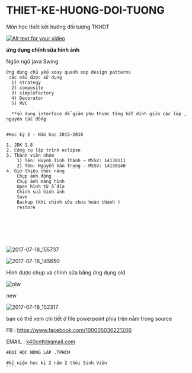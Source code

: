 # THIET-KE-HUONG-DOI-TUONG
Môn học thiết kết hướng đối tượng TKHDT 

[![Alt text for your video](https://img.youtube.com/vi/T-D1KVIuvjA/0.jpg)](https://www.youtube.com/watch?v=AuqTTbFdtA8&t)


 **ứng dụng chĩnh sữa hình ảnh**
  
 Ngôn ngữ java Swing
 ```
 ứng dung chủ yếu xoay quanh oop design patterns
  các nẩu được sữ dụng 
   1) strategy
   2) composite
   3) simpleFactory  
   4) Decorator
   5) MVC
   
   **sữ dung interface để giãm phụ thuộc tăng kết dính giữa các lớp , nguyên tắc đống  
 ```
 
```

#Học kỳ 2 - Năm học 2015-2016

1. JDK 1.8 
2. Công cụ lập trình eclipse
3. Thành viên nhóm 
    1) Tên: Huỳnh Tính Thành – MSSV: 14130111
    2) Tên: Nguyễn Văn Trọng – MSSV: 14130140
4. Giớ thiệu chức năng
    Chụp ảnh động
    Chụp ảnh màng hình 
    Open hình từ ổ đĩa
    Chỉnh sửa hình ảnh 
    Save 
    Backup (khi chỉnh sữa chưa hoàn thành )
    restore 
    
    
 


    
````



![2017-07-18_155737](https://user-images.githubusercontent.com/28096471/28308917-ed21ba9c-6bd1-11e7-8133-e76520fd6a50.png)
   
   
   
   


![2017-07-18_145650](https://user-images.githubusercontent.com/28096471/28306412-65906a2c-6bc9-11e7-9fc6-b2436c205b2e.png)
 

Hình được chụp và chĩnh sữa bằng ứng dụng
old

![olw](https://user-images.githubusercontent.com/28096471/28307625-aa511ca2-6bcd-11e7-9239-c1446238e094.png)


new

![2017-07-18_152317](https://user-images.githubusercontent.com/28096471/28307505-556b886c-6bcd-11e7-9c24-6ca7d90f3bcb.png)

bạn có thể xem chi tiết ở file powerpoint phía trên nằm trong source
  
  
 FB  :  https://www.facebook.com/100005036221206
 
 EMAIL : k40cntt@gmail.com
  ``````
  #ĐẠI HỌC NÔNG LÂP .TPHCM
  
  #kĩ niệm học kì 2 năm 2 thời Sinh Viên 
````
